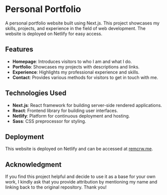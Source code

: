 # Personal Portfolio

A personal portfolio website built using Next.js. This project showcases my skills, projects, and experience in the field of web development. The website is deployed on Netlify for easy access.

## Features

- **Homepage**: Introduces visitors to who I am and what I do.
- **Portfolio**: Showcases my projects with descriptions and links.
- **Experience**: Highlights my professional experience and skills.
- **Contact**: Provides various methods for visitors to get in touch with me.

## Technologies Used

- **Next.js**: React framework for building server-side rendered applications.
- **React**: Frontend library for building user interfaces.
- **Netlify**: Platform for continuous deployment and hosting.
- **Sass**: CSS preprocessor for styling.

## Deployment

This website is deployed on Netlify and can be accessed at [remcrw.me](https://remcrw.me).

## Acknowledgment

If you find this project helpful and decide to use it as a base for your own work, I kindly ask that you provide attribution by mentioning my name and linking back to the original repository. Thank you!

